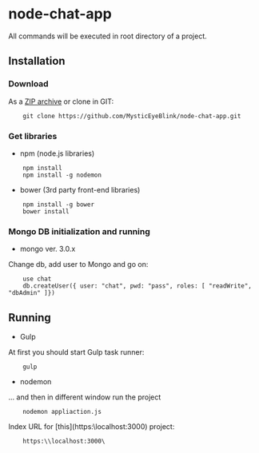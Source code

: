 # node-chat-app
All commands will be executed in root directory of a project.

## Installation
### Download

As a [ZIP archive](https://github.com/MysticEyeBlink/node-chat-app/archive/master.zip) or clone in GIT:
```
    git clone https://github.com/MysticEyeBlink/node-chat-app.git
```
### Get libraries
- npm (node.js libraries)
```
    npm install
    npm install -g nodemon
```
- bower (3rd party front-end libraries)
```
    npm install -g bower
    bower install
```

### Mongo DB initialization and running
- mongo ver. 3.0.x

Change db, add user to Mongo and go on:

```
    use chat
    db.createUser({ user: "chat", pwd: "pass", roles: [ "readWrite", "dbAdmin" ]})
```
## Running
- Gulp

At first you should start Gulp task runner:
```
    gulp
```
- nodemon

... and then in different window run the project
```  
    nodemon appliaction.js
```

Index URL for [this](https:\\localhost:3000\) project:
```
    https:\\localhost:3000\
```
